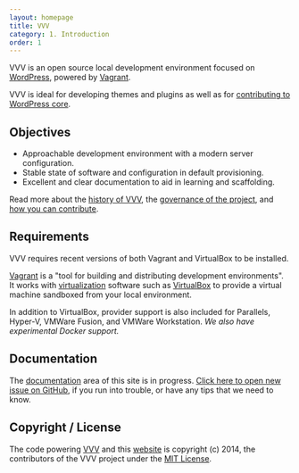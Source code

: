 ```yaml
---
layout: homepage
title: VVV
category: 1. Introduction
order: 1
---
```


VVV is an open source local development environment focused on [WordPress](https://wordpress.org), powered by [Vagrant](https://www.vagrantup.com).

VVV is ideal for developing themes and plugins as well as for [contributing to WordPress core](https://make.wordpress.org/core/).

## Objectives

* Approachable development environment with a modern server configuration.
* Stable state of software and configuration in default provisioning.
* Excellent and clear documentation to aid in learning and scaffolding.

Read more about the [history of VVV](docs/en-US/history.md), the [governance of the project](docs/en-US/governance.md), and [how you can contribute](docs/en-US/contributing.md).

## Requirements

VVV requires recent versions of both Vagrant and VirtualBox to be installed.

[Vagrant](https://www.vagrantup.com) is a "tool for building and distributing development environments". It works with [virtualization](https://en.wikipedia.org/wiki/X86_virtualization) software such as [VirtualBox](https://www.virtualbox.org/) to provide a virtual machine sandboxed from your local environment.

In addition to VirtualBox, provider support is also included for Parallels, Hyper-V, VMWare Fusion, and VMWare Workstation. _We also have experimental Docker support._

## Documentation

The [documentation](docs/en-US/index.md) area of this site is in progress. [Click here to open new issue on GitHub](https://github.com/Varying-Vagrant-Vagrants/VVV),  if you run into trouble, or have any tips that we need to know.

## Copyright / License

The code powering [VVV](https://github.com/Varying-Vagrant-Vagrants/VVV) and this [website](https://github.com/Varying-Vagrant-Vagrants/varyingvagrantvagrants.org) is copyright (c) 2014, the contributors of the VVV project under the [MIT License](https://opensource.org/licenses/MIT).
